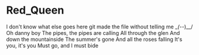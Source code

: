 # Red_Queen
I don't know what else goes here git made the file without telling me \__(-_-)__/
Oh danny boy
The pipes, the pipes are calling
All through the glen
And down the mountainside
The summer's gone
And all the roses falling
It's you, it's you
Must go, and I must bide